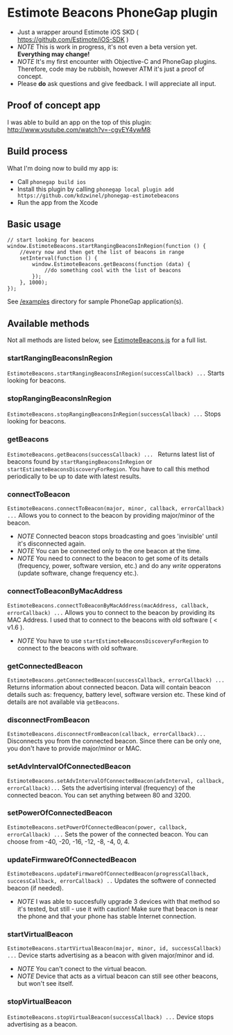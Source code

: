 Estimote Beacons PhoneGap plugin
========================
- Just a wrapper around Estimote iOS SKD ( https://github.com/Estimote/iOS-SDK )
- *NOTE* This is work in progress, it's not even a beta version yet. **Everything may change!**
- *NOTE* It's my first encounter with Objective-C and PhoneGap plugins. Therefore, code may be rubbish, however ATM it's just a proof of concept.
- Please **do** ask questions and give feedback. I will appreciate all input.

## Proof of concept app
I was able to build an app on the top of this plugin: http://www.youtube.com/watch?v=-cgvEY4ywM8

## Build process
What I'm doing now to build my app is:

- Call `phonegap build ios`
- Install this plugin by calling `phonegap local plugin add https://github.com/kdzwinel/phonegap-estimotebeacons`
- Run the app from the Xcode

## Basic usage

    // start looking for beacons
    window.EstimoteBeacons.startRangingBeaconsInRegion(function () {
        //every now and then get the list of beacons in range
        setInterval(function () {
            window.EstimoteBeacons.getBeacons(function (data) {
                //do something cool with the list of beacons
            });
        }, 1000);
    });

See [/examples](https://github.com/kdzwinel/phonegap-estimotebeacons/tree/master/examples) directory for sample PhoneGap application(s).
    
## Available methods
Not all methods are listed below, see [EstimoteBeacons.js](https://github.com/kdzwinel/phonegap-estimotebeacons/blob/master/www/EstimoteBeacons.js) for a full list.

### startRangingBeaconsInRegion
`EstimoteBeacons.startRangingBeaconsInRegion(successCallback) ...` Starts looking for beacons.

### stopRangingBeaconsInRegion
`EstimoteBeacons.stopRangingBeaconsInRegion(successCallback) ...` Stops looking for beacons.

### getBeacons
`EstimoteBeacons.getBeacons(successCallback) ... ` Returns latest list of beacons found by `startRangingBeaconsInRegion` or `startEstimoteBeaconsDiscoveryForRegion`. You have to call this method periodically to be up to date with latest results.

### connectToBeacon
`EstimoteBeacons.connectToBeacon(major, minor, callback, errorCallback) ...`
Allows you to connect to the beacon by providing major/minor of the beacon.

- *NOTE* Connected beacon stops broadcasting and goes 'invisible' until it's disconnected again.
- *NOTE* You can be connected only to the one beacon at the time.
- *NOTE* You need to connect to the beacon to get some of its details (frequency, power, software version, etc.) and do any *write* opperatons (update software, change frequency etc.).

### connectToBeaconByMacAddress
`EstimoteBeacons.connectToBeaconByMacAddress(macAddress, callback, errorCallback) ...`
Allows you to connect to the beacon by providing its MAC Address. I used that to connect to the beacons with old software ( < v1.6 ).

- *NOTE* You have to use `startEstimoteBeaconsDiscoveryForRegion` to connect to the beacons with old software.

### getConnectedBeacon
`EstimoteBeacons.getConnectedBeacon(successCallback, errorCallback) ...` Returns information about connected beacon. Data will contain beacon details such as: frequency, battery level, software version etc. These kind of details are not available via `getBeacons`.

### disconnectFromBeacon
`EstimoteBeacons.disconnectFromBeacon(callback, errorCallback)...`
Disconnects you from the connected beacon. Since there can be only one, you don't have to provide major/minor or MAC.

### setAdvIntervalOfConnectedBeacon
`EstimoteBeacons.setAdvIntervalOfConnectedBeacon(advInterval, callback, errorCallback)...`
Sets the advertising interval (frequency) of the connected beacon. You can set anything between 80 and 3200.

### setPowerOfConnectedBeacon
`EstimoteBeacons.setPowerOfConnectedBeacon(power, callback, errorCallback) ...`
Sets the power of the connected beacon. You can choose from -40, -20, -16, -12, -8, -4, 0, 4.

### updateFirmwareOfConnectedBeacon
`EstimoteBeacons.updateFirmwareOfConnectedBeacon(progressCallback, successCallback, errorCallback) ..`
Updates the softwere of connected beacon (if needed).

- *NOTE* I was able to succesfully upgrade 3 devices with that method so it's tested, but still - use it with caution! Make sure that beacon is near the phone and that your phone has stable Internet connection.

### startVirtualBeacon
`EstimoteBeacons.startVirtualBeacon(major, minor, id, successCallback) ...`
Device starts advertising as a beacon with given major/minor and id.

- *NOTE* You can't conect to the virtual beacon.
- *NOTE* Device that acts as a virtual beacon can still see other beacons, but won't see itself.

### stopVirtualBeacon
`EstimoteBeacons.stopVirtualBeacon(successCallback) ...`
Device stops advertising as a beacon.

